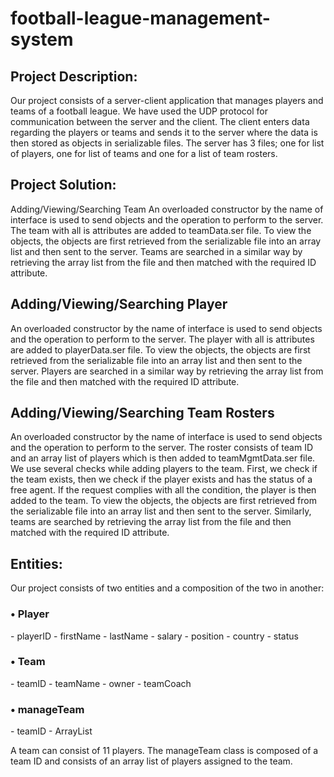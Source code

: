 ﻿# football-league-management-system
 
<h2> Project Description: </h2>
Our project consists of a server-client application that manages players and teams of a football league. We have used the UDP protocol for communication between the server and the client. The client enters data regarding the players or teams and sends it to the server where the data is then stored as objects in serializable files. The server has 3 files; one for list of players, one for list of teams and one for a list of team rosters. 

<h2> Project Solution: </h2>
Adding/Viewing/Searching Team
An overloaded constructor by the name of interface is used to send objects and the operation to perform to the server. The team with all is attributes are added to teamData.ser file. To view the objects, the objects are first retrieved from the serializable file into an array list and then sent to the server. Teams are searched in a similar way by retrieving the array list from the file and then matched with the required ID attribute.

<h2> Adding/Viewing/Searching Player </h2>
An overloaded constructor by the name of interface is used to send objects and the operation to perform to the server. The player with all is attributes are added to playerData.ser file. To view the objects, the objects are first retrieved from the serializable file into an array list and then sent to the server. Players are searched in a similar way by retrieving the array list from the file and then matched with the required ID attribute.

<h2> Adding/Viewing/Searching Team Rosters </h2>
An overloaded constructor by the name of interface is used to send objects and the operation to perform to the server. The roster consists of team ID and an array list of players which is then added to teamMgmtData.ser file. We use several checks while adding players to the team. First, we check if the team exists, then we check if the player exists and has the status of a free agent. If the request complies with all the condition, the player is then added to the team. To view the objects, the objects are first retrieved from the serializable file into an array list and then sent to the server. Similarly, teams are searched by retrieving the array list from the file and then matched with the required ID attribute.
 
<h2> Entities: </h2>
Our project consists of two entities and a composition of the two in another:
<h3>•	Player </h3>
- playerID
- firstName
- lastName
- salary
- position
- country
- status

<h3>•	Team </h3>
- teamID
- teamName
- owner
- teamCoach

<h3>•	manageTeam </h3>
- teamID
- ArrayList<player>

 
A team can consist of 11 players.
The manageTeam class is composed of a team ID and consists of an array list of players assigned to the team.
